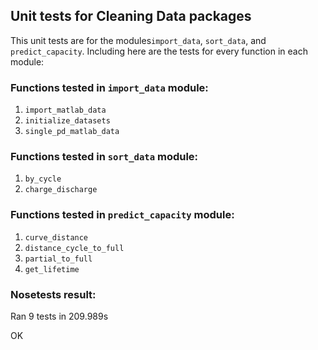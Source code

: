 ## Unit tests for Cleaning Data packages

This unit tests are for the modules``import_data``, ``sort_data``, and ``predict_capacity``. 
Including here are the tests for every function in each module:

### Functions tested in ``import_data`` module:

1. ``import_matlab_data`` 
2. ``initialize_datasets`` 
3. ``single_pd_matlab_data``

### Functions tested in ``sort_data`` module:

1. ``by_cycle`` 
2. ``charge_discharge``

### Functions tested in ``predict_capacity`` module:

1. ``curve_distance``
2. ``distance_cycle_to_full``
3. ``partial_to_full``
4. ``get_lifetime``

### Nosetests result:

Ran 9 tests in 209.989s

OK